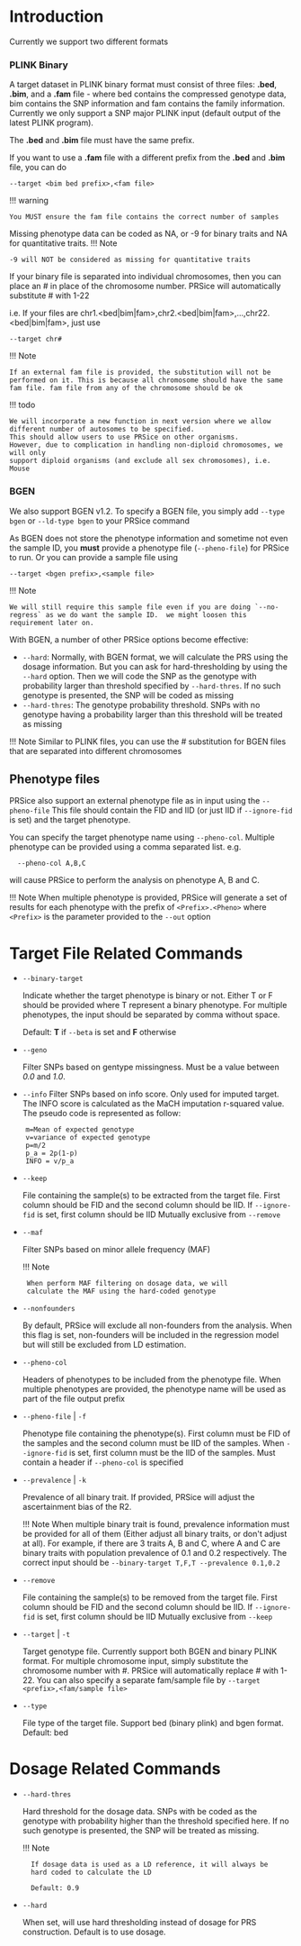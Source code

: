 # Introduction

Currently we support two different formats

### PLINK Binary
A target dataset in PLINK binary format must consist of three files: **.bed**, **.bim**, and a **.fam** file - where bed contains the compressed genotype data, bim contains the SNP information and fam contains the family information. Currently we only support a SNP major PLINK input (default output of the latest PLINK program).

The **.bed** and **.bim** file must have the same prefix.

If you want to use a **.fam** file with a different prefix from the **.bed** and **.bim** file, you can do
```
--target <bim bed prefix>,<fam file>
```

!!! warning

    You MUST ensure the fam file contains the correct number of samples

Missing phenotype data can be coded as NA, or -9 for binary traits and NA for quantitative traits.
!!! Note

    -9 will NOT be considered as missing for quantitative traits

If your binary file is separated into individual chromosomes, then you can place an # in place of the chromosome number.
PRSice will automatically substitute # with 1-22

i.e. If your files are chr1.<bed|bim|fam>,chr2.<bed|bim|fam>,...,chr22.<bed|bim|fam>, just use
```
--target chr#
```

!!! Note

    If an external fam file is provided, the substitution will not be performed on it. This is because all chromosome should have the same fam file. fam file from any of the chromosome should be ok

!!! todo

    We will incorporate a new function in next version where we allow different number of autosomes to be specified.
    This should allow users to use PRSice on other organisms.
    However, due to complication in handling non-diploid chromosomes, we will only
    support diploid organisms (and exclude all sex chromosomes), i.e. Mouse

### BGEN
We also support BGEN v1.2. To specify a BGEN file, you simply add `--type bgen` or `--ld-type bgen` to your PRSice command

As BGEN does not store the phenotype information and sometime not even the sample ID, you **must** provide
a phenotype file (`--pheno-file`) for PRSice to run. Or you can provide a sample file using

```
--target <bgen prefix>,<sample file>
```

!!! Note

    We will still require this sample file even if you are doing `--no-regress` as we do want the sample ID.  we might loosen this requirement later on.

With BGEN, a number of other PRSice options become effective:
- `--hard`: Normally, with BGEN format, we will calculate the PRS using the dosage information.
But you can ask for hard-thresholding by using the `--hard` option. Then we will code the SNP as the genotype with
probability larger than threshold specified by `--hard-thres`. If no such genotype is presented, the SNP will be
coded as missing
- `--hard-thres`: The genotype probability threshold. SNPs with no genotype having a probability larger than this
threshold will be treated as missing


!!! Note
    Similar to PLINK files, you can use the # substitution for BGEN files that are separated into different chromosomes

## Phenotype files
PRSice also support an external phenotype file as in input using the `--pheno-file`
This file should contain the FID and IID (or just IID if `--ignore-fid` is set)
and the target phenotype.

You can specify the target phenotype name using `--pheno-col`.
Multiple phenotype can be provided using a comma separated list. e.g.

```
  --pheno-col A,B,C
```

will cause PRSice to perform the analysis on phenotype A, B and C.

!!! Note
    When multiple phenotype is provided, PRSice will generate a set of
    results for each phenotype with the prefix of `<Prefix>.<Pheno>` where
    `<Prefix>` is the parameter provided to the `--out` option

# Target File Related Commands

- `--binary-target`

    Indicate whether the target phenotype is binary or not.
    Either T or F should be provided where T represent a binary phenotype.
    For multiple phenotypes, the input should be separated by comma without space.

    Default: **T** if `--beta` is set and **F** otherwise

- `--geno`

    Filter SNPs based on gentype missingness. Must be a value
    between *0.0* and *1.0*.

- `--info`
    Filter SNPs based on info score. Only used for imputed target.
    The INFO score is calculated as the MaCH imputation r-squared value.
    The pseudo code is represented as follow:

```
    m=Mean of expected genotype
    v=variance of expected genotype
    p=m/2
    p_a = 2p(1-p)
    INFO = v/p_a
```

- `--keep`

    File containing the sample(s) to be extracted from
    the target file. First column should be FID and
    the second column should be IID. If `--ignore-fid` is
    set, first column should be IID
    Mutually exclusive from `--remove`

 - `--maf`

    Filter SNPs based on minor allele frequency (MAF)

    !!! Note

        When perform MAF filtering on dosage data, we will
        calculate the MAF using the hard-coded genotype

- `--nonfounders`

    By default, PRSice will exclude all non-founders from the analysis.
    When this flag is set, non-founders will be included in the
    regression model but will still be excluded from LD estimation.

- `--pheno-col`

    Headers of phenotypes to be included from the phenotype file.
    When multiple phenotypes are provided, the phenotype name will be
    used as part of the file output prefix

- `--pheno-file` | `-f`

    Phenotype file containing the phenotype(s).
    First column must be FID of the samples and
    the second column must be IID of the samples.
    When `--ignore-fid` is set, first column must
    be the IID of the samples. Must contain a
    header if `--pheno-col` is specified


- `--prevalence` | `-k`

    Prevalence of all binary trait.
    If provided, PRSice will adjust the ascertainment bias of the R2.

    !!! Note
        When multiple binary trait is found,
        prevalence information must be provided for
        all of them (Either adjust all binary traits,
        or don't adjust at all).
        For example, if there are 3 traits A, B and C,
         where A and C are binary traits with population
         prevalence of 0.1 and 0.2 respectively. The correct input should be
         `--binary-target T,F,T --prevalence 0.1,0.2`

- `--remove`

    File containing the sample(s) to be removed from
    the target file. First column should be FID and
    the second column should be IID. If `--ignore-fid` is
    set, first column should be IID
    Mutually exclusive from `--keep`

- `--target` | `-t`

    Target genotype file. Currently support
    both BGEN and binary PLINK format. For
    multiple chromosome input, simply substitute
    the chromosome number with #.
    PRSice will automatically replace # with 1-22.
    You can also specify a separate fam/sample file by
    `--target <prefix>,<fam/sample file>`


- `--type`

    File type of the target file. Support bed (binary plink) and bgen format. Default: bed

# Dosage Related Commands
- `--hard-thres`

    Hard threshold for the dosage data. SNPs with be coded as
    the genotype with probability higher than the threshold
    specified here. If no such genotype is presented, the
    SNP will be treated as missing.

    !!! Note

        If dosage data is used as a LD reference, it will always be
        hard coded to calculate the LD

        Default: 0.9

- `--hard`

    When set, will use hard thresholding instead of dosage for PRS construction.
    Default is to use dosage.
